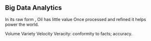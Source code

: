 ## Big Data Analytics
In its raw form , Oil has little value
Once processed and refined it helps power the world.


Volume
Variety
Velocity
Veracity: conformity to facts; accuracy.



